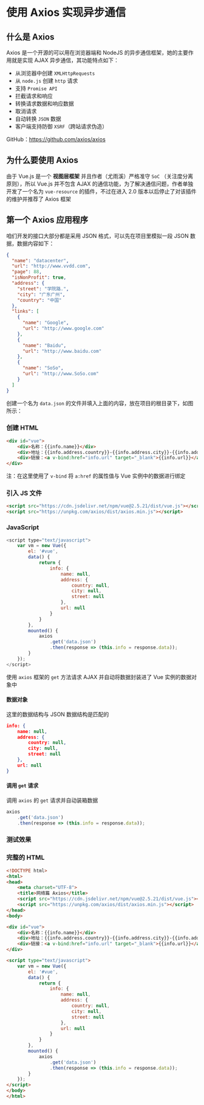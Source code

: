 # 使用 Axios 实现异步通信

## 什么是 Axios

Axios 是一个开源的可以用在浏览器端和 NodeJS 的异步通信框架，她的主要作用就是实现 AJAX 异步通信，其功能特点如下：

- 从浏览器中创建 `XMLHttpRequests`
- 从 `node.js` 创建 `http` 请求
- 支持 `Promise API`
- 拦截请求和响应
- 转换请求数据和响应数据
- 取消请求
- 自动转换 `JSON` 数据
- 客户端支持防御 `XSRF`（跨站请求伪造）

GitHub：https://github.com/axios/axios

## 为什么要使用 Axios

由于 Vue.js 是一个 **视图层框架** 并且作者（尤雨溪）严格准守 `SoC` （关注度分离原则），所以 Vue.js 并不包含 AJAX 的通信功能，为了解决通信问题，作者单独开发了一个名为 `vue-resource` 的插件，不过在进入 2.0 版本以后停止了对该插件的维护并推荐了 Axios 框架

## 第一个 Axios 应用程序

咱们开发的接口大部分都是采用 JSON 格式，可以先在项目里模拟一段 JSON 数据，数据内容如下：

```json
{
  "name": "datacenter",
  "url": "http://www.vvdd.com",
  "page": 88,
  "isNonProfit": true,
  "address": {
    "street": "学院路.",
    "city": "广东广州",
    "country": "中国"
  },
  "links": [
    {
      "name": "Google",
      "url": "http://www.google.com"
    },
    {
      "name": "Baidu",
      "url": "http://www.baidu.com"
    },
    {
      "name": "SoSo",
      "url": "http://www.SoSo.com"
    }
  ]
}
```



创建一个名为 `data.json` 的文件并填入上面的内容，放在项目的根目录下，如图所示：

### 创建 HTML

```html
<div id="vue">
    <div>名称：{{info.name}}</div>
    <div>地址：{{info.address.country}}-{{info.address.city}}-{{info.address.street}}</div>
    <div>链接：<a v-bind:href="info.url" target="_blank">{{info.url}}</a> </div>
</div>
```



注：在这里使用了 `v-bind` 将 `a:href` 的属性值与 Vue 实例中的数据进行绑定

### 引入 JS 文件

```html
<script src="https://cdn.jsdelivr.net/npm/vue@2.5.21/dist/vue.js"></script>
<script src="https://unpkg.com/axios/dist/axios.min.js"></script>
```



### JavaScript

```javascript
<script type="text/javascript">
    var vm = new Vue({
        el: '#vue',
        data() {
            return {
                info: {
                    name: null,
                    address: {
                        country: null,
                        city: null,
                        street: null
                    },
                    url: null
                }
            }
        },
        mounted() {
            axios
                .get('data.json')
                .then(response => (this.info = response.data));
        }
    });
</script>
```



使用 `axios` 框架的 `get` 方法请求 AJAX 并自动将数据封装进了 Vue 实例的数据对象中

#### 数据对象

这里的数据结构与 JSON 数据结构是匹配的

```json
info: {
    name: null,
    address: {
        country: null,
        city: null,
        street: null
    },
    url: null
}
```



#### 调用 `get` 请求

调用 `axios` 的 `get` 请求并自动装箱数据

```javascript
axios
    .get('data.json')
    .then(response => (this.info = response.data));
```



### 测试效果



### 完整的 HTML

```html
<!DOCTYPE html>
<html>
<head>
    <meta charset="UTF-8">
    <title>网络篇 Axios</title>
    <script src="https://cdn.jsdelivr.net/npm/vue@2.5.21/dist/vue.js"></script>
    <script src="https://unpkg.com/axios/dist/axios.min.js"></script>
</head>
<body>

<div id="vue">
    <div>名称：{{info.name}}</div>
    <div>地址：{{info.address.country}}-{{info.address.city}}-{{info.address.street}}</div>
    <div>链接：<a v-bind:href="info.url" target="_blank">{{info.url}}</a> </div>
</div>

<script type="text/javascript">
    var vm = new Vue({
        el: '#vue',
        data() {
            return {
                info: {
                    name: null,
                    address: {
                        country: null,
                        city: null,
                        street: null
                    },
                    url: null
                }
            }
        },
        mounted() {
            axios
                .get('data.json')
                .then(response => (this.info = response.data));
        }
    });
</script>
</body>
</html>
```